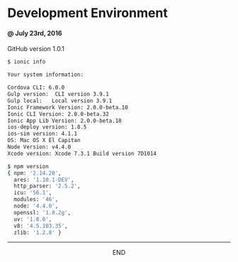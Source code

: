 <div class="page-header">
  <h1  id="page-title">Development Environment</h1>
</div>

#### @ July 23rd, 2016

GitHub version 1.0.1

```bash
$ ionic info

Your system information:

Cordova CLI: 6.0.0
Gulp version:  CLI version 3.9.1
Gulp local:   Local version 3.9.1
Ionic Framework Version: 2.0.0-beta.10
Ionic CLI Version: 2.0.0-beta.32
Ionic App Lib Version: 2.0.0-beta.18
ios-deploy version: 1.8.5
ios-sim version: 4.1.1
OS: Mac OS X El Capitan
Node Version: v4.4.0
Xcode version: Xcode 7.3.1 Build version 7D1014
```

```bash
$ npm version
{ npm: '2.14.20',
  ares: '1.10.1-DEV',
  http_parser: '2.5.2',
  icu: '56.1',
  modules: '46',
  node: '4.4.0',
  openssl: '1.0.2g',
  uv: '1.8.0',
  v8: '4.5.103.35',
  zlib: '1.2.8' }
```

___
<div style="margin:0 auto;text-align:center;">END</div>
